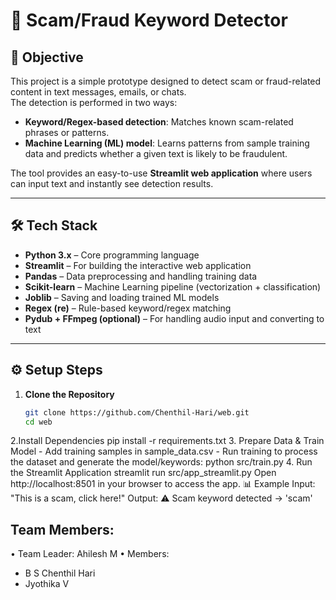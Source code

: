# 🚀 Scam/Fraud Keyword Detector

## 🎯 Objective
This project is a simple prototype designed to detect scam or fraud-related content in text messages, emails, or chats.  
The detection is performed in two ways:

- **Keyword/Regex-based detection**: Matches known scam-related phrases or patterns.
- **Machine Learning (ML) model**: Learns patterns from sample training data and predicts whether a given text is likely to be fraudulent.

The tool provides an easy-to-use **Streamlit web application** where users can input text and instantly see detection results.

---

## 🛠️ Tech Stack
- **Python 3.x** – Core programming language  
- **Streamlit** – For building the interactive web application  
- **Pandas** – Data preprocessing and handling training data  
- **Scikit-learn** – Machine Learning pipeline (vectorization + classification)  
- **Joblib** – Saving and loading trained ML models  
- **Regex (re)** – Rule-based keyword/regex matching  
- **Pydub + FFmpeg (optional)** – For handling audio input and converting to text  

---

## ⚙️ Setup Steps

1. **Clone the Repository**
   ```bash
   git clone https://github.com/Chenthil-Hari/web.git
   cd web
2.Install Dependencies pip install -r requirements.txt
3. Prepare Data & Train Model - Add training samples in sample_data.csv - Run training to process the dataset and generate the model/keywords: python src/train.py 4. Run the Streamlit Application streamlit run src/app_streamlit.py Open http://localhost:8501 in your browser to access the app. 
📊 Example Input: "This is a scam, click here!" 
Output: ⚠️ Scam keyword detected → 'scam' 


## Team Members:
• Team Leader: Ahilesh M 
• Members: 
- B S Chenthil Hari 
- Jyothika V
